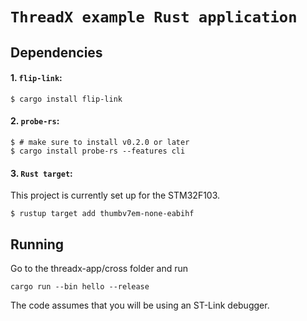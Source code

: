 # `ThreadX example Rust application`

## Dependencies

#### 1. `flip-link`:

```console
$ cargo install flip-link
```

#### 2. `probe-rs`:

``` console
$ # make sure to install v0.2.0 or later
$ cargo install probe-rs --features cli
```

#### 3. `Rust target`:

This project is currently set up for the STM32F103.

``` console
$ rustup target add thumbv7em-none-eabihf
```

## Running

Go to the threadx-app/cross folder and run

```console
cargo run --bin hello --release
```

The code assumes that you will be using an ST-Link debugger. 
